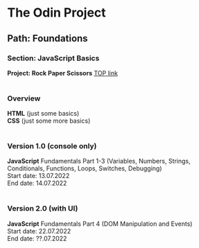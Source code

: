 # The Odin Project
## Path: Foundations
### Section: JavaScript Basics
**Project: Rock Paper Scissors** [TOP link](https://www.theodinproject.com/lessons/foundations-rock-paper-scissors)<br><br>

### Overview<br>
**HTML** (just some basics)<br>
**CSS** (just some more basics)<br><br>

### Version 1.0 (console only)<br>
**JavaScript** Fundamentals Part 1-3 (Variables, Numbers, Strings, Conditionals, Functions, Loops, Switches, Debugging)<br>
Start date: 13.07.2022<br>
End date: 14.07.2022<br><br>

### Version 2.0 (with UI)<br>
**JavaScript** Fundamentals Part 4 (DOM Manipulation and Events)<br>
Start date: 22.07.2022<br>
End date: ??.07.2022


